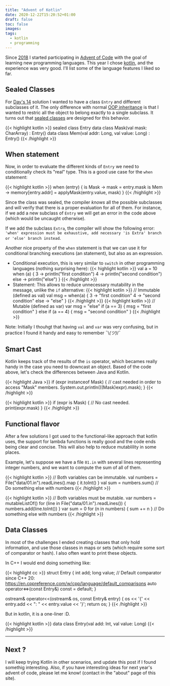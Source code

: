 ```yaml
---
title: "Advent of Kotlin"
date: 2020-12-22T15:20:52+01:00
draft: false
toc: false
images:
tags: 
  - kotlin
  - programming
---
```


Since [2018](https://github.com/pin3da/advent-of-code/tree/master/2018) I started participating in [Advent of Code](https://adventofcode.com/) with the goal of learning new programming languages. This year I chose [kotlin](https://kotlinlang.org/), and the experience was very good. I'll list some of the language features I liked so far.

## Sealed Classes

For [Day's 14](https://adventofcode.com/2020/day/14) solution I wanted to have a class `Entry` and different subclasses of it. The only difference with normal [OOP inheritance](https://en.wikipedia.org/wiki/Inheritance_(object-oriented_programming)) is that I wanted to restric all the object to belong exactly to a single subclass. It turns out that [sealed classes](https://kotlinlang.org/docs/reference/sealed-classes.html) are designed for this behavior.

{{< highlight kotlin >}}
sealed class Entry
data class Mask(val mask: CharArray) : Entry()
data class Mem(val addr: Long, val value: Long) : Entry()
{{< /highlight >}}

## When statement

Now, in order to evaluate the different kinds of `Entry` we need to conditionally check its "real" type. This is a good use case for the `when` statement:

{{< highlight kotlin >}}
when (entry) {
  is Mask -> mask = entry.mask
  is Mem -> memory[entry.addr] = applyMask(entry.value, mask)
}
{{< /highlight >}}

Since the class was sealed, the compiler *knows* all the possible subclasses and will verify that there is a proper evaluation for all of them. For instance, if we add a new subclass of `Entry` we will get an error in the code above (which would be uncaught otherwise).

If we add the subclass `Extra`, the compiler will show the following error: `'when' expression must be exhaustive, add necessary 'is Extra' branch or 'else' branch instead`.

Another nice property of the `when` statement is that we can use it for conditional branching executions (an statement), but also as an expression.


- Conditional execution, this is very similar to `switch` in other programming languages (nothing surprising here):
{{< highlight kotlin >}}
val a = 10
when (a) {
    3 -> println("first condition")
    4 -> println("second condition")
    else -> println("else")
}
{{< /highlight >}}
- Statement: This allows to reduce unnecessary mutability in the message, unlike the `if` alternative:
{{< highlight kotlin >}}
// Immutable (defined as val)
val msg = when(a) {
    3 -> "first condition"
    4 -> "second condition"
    else -> "else"
}
{{< /highlight >}}
{{< highlight kotlin >}}
// Mutable (defined as var)
var msg = "else"
if (a == 3) {
    msg = "first condition" 
} else if (a == 4) {
    msg = "second condition"
}
{{< /highlight >}}

Note: Initially I thouhgt that having `val` and `var` was very confusing, but in practice I found it handy and easy to remember  ¯\\_(ツ)_/¯

## Smart Cast

Kotlin keeps track of the results of the `is` operator, which becames really handy in the case you need to downcast an object. Based of the code above, let's check the differences between Java and Kotlin.

{{< highlight Java >}}
if (expr instanceof Mask) {
    // cast needed in order to access "Mask" members.
    System.out.println(((Mask)expr).mask);
}
{{< /highlight >}}


{{< highlight kotlin >}}
if (expr is Mask) {
   // No cast needed.
   print(expr.mask)
}
{{< /highlight >}}


## Functional flavor

After a few solutions I got used to the functional-like approach that kotlin uses, the support for lambda functions is really good and the code ends being clear and concise. This will also help to reduce mutablility in some places.

Example, let's suppose we have a file `01.in` with several lines representing integer numbers, and we want to compute the sum of all of them.

{{< highlight kotlin >}}
// Both variables can be immutable.
val numbers = File("data/01.in").readLines().map { it.toInt() }
val sum = numbers.sum()
// Do something else with numbers
{{< /highlight >}}

{{< highlight kotlin >}}
// Both variables must be mutable.
var numbers = mutableListOf()
for (line in File("data/01.in").readLines()) {
    numbers.add(line.toInt())
}
var sum = 0
for (n in numbers) {
    sum += n
}
// Do something else with numbers
{{< /highlight >}}


## Data Classes

In most of the challenges I ended creating classes that only hold information, and use those classes in maps or sets (which require some sort of comparator or hash). I also often want to print these objects.

In C++ I would end doing something like:

{{< highlight cc >}}
struct Entry {
    int add;
    long value;
    // Default comparator since C++ 20: https://en.cppreference.com/w/cpp/language/default_comparisons
    auto operator<=>(const Entry&) const = default;
}

ostream& operator<<(ostream& os, const Entry& entry) {
    os << '{' << entry.add << ": " << entry.value << '}';
    return os;
}
{{< /highlight >}}

But in kotlin, it is a one-liner :D.

{{< highlight kotlin >}}
data class Entry(val add: Int, val value: Long)
{{< /highlight >}}

----
## Next ?

I will keep trying Kotlin in other scenarios, and update this post if I found somethig interesting. Also, if you have interesting ideas for next year's advent of code, please let me know! (contact in the "about" page of this site).

